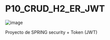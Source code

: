 # P10_CRUD_H2_ER_JWT
![image](https://user-images.githubusercontent.com/16636086/185866387-1f4f94d5-d36a-4dd6-ae1a-5b2719c9fee8.png)

Proyecto de SPRING security + Token (JWT)
